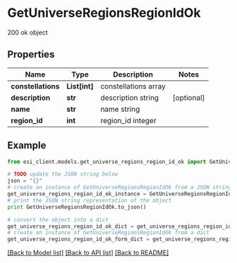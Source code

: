 # GetUniverseRegionsRegionIdOk

200 ok object

## Properties

Name | Type | Description | Notes
------------ | ------------- | ------------- | -------------
**constellations** | **List[int]** | constellations array | 
**description** | **str** | description string | [optional] 
**name** | **str** | name string | 
**region_id** | **int** | region_id integer | 

## Example

```python
from esi_client.models.get_universe_regions_region_id_ok import GetUniverseRegionsRegionIdOk

# TODO update the JSON string below
json = "{}"
# create an instance of GetUniverseRegionsRegionIdOk from a JSON string
get_universe_regions_region_id_ok_instance = GetUniverseRegionsRegionIdOk.from_json(json)
# print the JSON string representation of the object
print GetUniverseRegionsRegionIdOk.to_json()

# convert the object into a dict
get_universe_regions_region_id_ok_dict = get_universe_regions_region_id_ok_instance.to_dict()
# create an instance of GetUniverseRegionsRegionIdOk from a dict
get_universe_regions_region_id_ok_form_dict = get_universe_regions_region_id_ok.from_dict(get_universe_regions_region_id_ok_dict)
```
[[Back to Model list]](../README.md#documentation-for-models) [[Back to API list]](../README.md#documentation-for-api-endpoints) [[Back to README]](../README.md)


